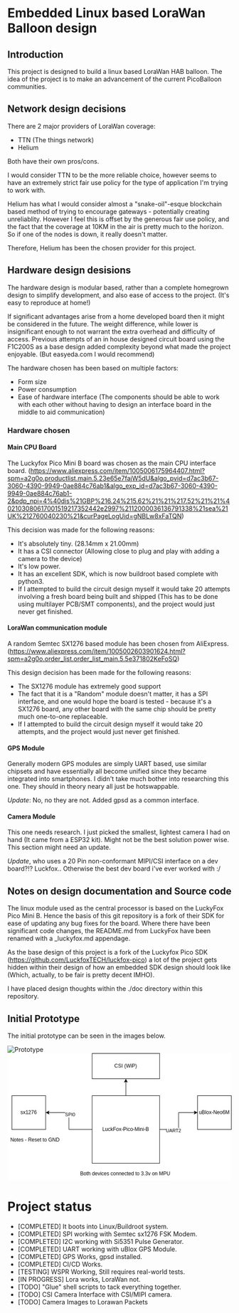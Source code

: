 # Embedded Linux based LoraWan Balloon design

## Introduction

This project is designed to build a linux based LoraWan HAB balloon. The idea of the project is to make an advancement of the current PicoBalloon communities. 

## Network design decisions

There are 2 major providers of LoraWan coverage:
* TTN (The things network)
* Helium

Both have their own pros/cons. 

I would consider TTN to be the more reliable choice, however seems to have an extremely strict fair use policy for the type of application I'm trying to work with. 

Helium has what I would consider almost a "snake-oil"-esque blockchain based method of trying to encourage gateways - potentially creating unreliablity. However I feel this is offset by the generous fair use policy, and the fact that the coverage at 10KM in the air is pretty much to the horizon. So if one of the nodes is down, it really doesn't matter.

Therefore, Helium has been the chosen provider for this project.

## Hardware design desisions

The hardware design is modular based, rather than a complete homegrown design to simplify development, and also ease of access to the project. (It's easy to reproduce at home!)

If significant advantages arise from a home developed board then it might be considered in the future. The weight difference, while lower is insignificant enough to not warrant the extra overhead and difficulty of access. Previous attempts of an in house designed circuit board using the F1C200S as a base design added complexity beyond what made the project enjoyable. (But easyeda.com I would recommend)

The hardware chosen has been based on multiple factors:
* Form size 
* Power consumption
* Ease of hardware interface (The components should be able to work with each other without having to design an interface board in the middle to aid communication)

### Hardware chosen

#### Main CPU Board
The Luckyfox Pico Mini B board was chosen as the main CPU interface board. (https://www.aliexpress.com/item/1005006175964407.html?spm=a2g0o.productlist.main.5.23e65e7fajW5dU&algo_pvid=d7ac3b67-3060-4390-9949-0ae884c76ab1&algo_exp_id=d7ac3b67-3060-4390-9949-0ae884c76ab1-2&pdp_npi=4%40dis%21GBP%216.24%215.62%21%21%217.52%21%21%402103080617001519217352442e2997%2112000036136791338%21sea%21UK%212760040230%21&curPageLogUid=gNBLw8xFaTQN)

This decision was made for the following reasons:

* It's absolutely tiny. (28.14mm x 21.00mm)
* It has a CSI connector (Allowing close to plug and play with adding a camera to the device)
* It's low power.
* It has an excellent SDK, which is now buildroot based complete with python3.
* If I attempted to build the circuit design myself it would take 20 attempts involving a fresh board being built and shipped (This has to be done using multilayer PCB/SMT components), and the project would just never get finished.

#### LoraWan communication module
A random Semtec SX1276 based module has been chosen from AliExpress. (https://www.aliexpress.com/item/1005002603901624.html?spm=a2g0o.order_list.order_list_main.5.5e371802KeFoSQ)

This design decision has been made for the following reasons:
* The SX1276 module has extremely good support
* The fact that it is a "Random" module doesn't matter, it has a SPI interface, and one would hope the board is tested - because it's a SX1276 board, any other board with the same chip should be pretty much one-to-one replaceable.
* If I attempted to build the circuit design myself it would take 20 attempts, and the project would just never get finished.

#### GPS Module

Generally modern GPS modules are simply UART based, use similar chipsets and have essentially all become unified since they became integrated into smartphones. I didn't take much bother into researching this one. They should in theory neary all just be hotswappable.

*Update*: No, no they are not. Added gpsd as a common interface.

#### Camera Module

This one needs research. I just picked the smallest, lightest camera I had on hand (It came from a ESP32 kit). Might not be the best solution power wise. This section might need an update.

*Update*, who uses a 20 Pin non-conformant MIPI/CSI interface on a dev board?!? Luckfox.. Otherwise the best dev board i've ever worked with :/

## Notes on design documentation and Source code

The linux module used as the central processor is based on the LuckyFox Pico Mini B. Hence the basis of this git repository is a fork of their SDK for ease of updating any bug fixes for the board. Where there have been significant code changes, the README.md from LuckyFox have been renamed with a _luckyfox.md appendage. 

As the base design of this project is a fork of the Luckyfox Pico SDK (https://github.com/LuckfoxTECH/luckfox-pico) a lot of the project gets hidden within their design of how an embedded SDK design should look like (Which, actually, to be fair is pretty decent IMHO).

I have placed design thoughts within the ./doc directory within this repository. 

## Initial Prototype

The initial prototype can be seen in the images below.

![Prototype](./docs/images/prototype.jpg)
![Prototype](./docs/images/schematic.jpg)


# Project status

* [COMPLETED] It boots into Linux/Buildroot system.
* [COMPLETED] SPI working with Semtec sx1276 FSK Modem.
* [COMPLETED] I2C working with Si5351 Pulse Generator.
* [COMPLETED] UART working with uBlox GPS Module.
* [COMPLETED] GPS Works, gpsd installed.
* [COMPLETED] CI/CD Works.
* [TESTING] WSPR Working, Still requires real-world tests.
* [IN PROGRESS] Lora works, LoraWan not.
* [TODO] "Glue" shell scripts to tack everything together.
* [TODO] CSI Camera Interface with CSI/MIPI camera.
* [TODO] Camera Images to Lorawan Packets
